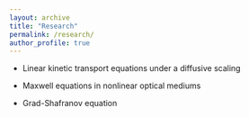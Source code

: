 ```yaml
---
layout: archive
title: "Research"
permalink: /research/
author_profile: true
---
```


- Linear kinetic transport equations under a diffusive scaling

- Maxwell equations in nonlinear optical mediums

- Grad-Shafranov equation
